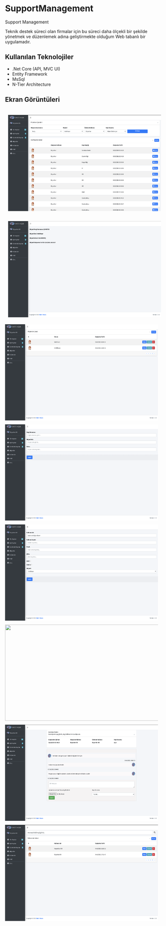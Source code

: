 # SupportManagement
Support Management


Teknik destek süreci olan firmalar için bu süreci daha ölçekli bir şekilde yönetmek ve düzenlemek adına geliştirmekte olduğum Web tabanlı bir uygulamadır.

## Kullanılan Teknolojiler
- .Net Core (API, MVC UI)
- Entity Framework
- MsSql
- N-Tier Architecture


## Ekran Görüntüleri


<img src="https://github.com/busranurok/SupportManagement/blob/main/screenshots/AllTickets.png" width="575" height="316" style="margin-top:10px; padding:10px;" >

<img src="https://github.com/busranurok/SupportManagement/blob/main/screenshots/CustomerDetail.png" width="575" height="316" style="margin-top:10px; padding:10px;">

<img src="https://github.com/busranurok/SupportManagement/blob/main/screenshots/CustomerList.png" width="575" height="316" style="margin-top:10px;">

<img src="https://github.com/busranurok/SupportManagement/blob/main/screenshots/InsertCustomer.png" width="575" height="316" style="margin-top:10px;">

<img src="https://github.com/busranurok/SupportManagement/blob/main/screenshots/InsertUser.png" width="575" height="316" style="margin-top:10px;">

<img src="https://github.com/busranurok/SupportManagement/blob/main/screenshots/Login.png" width="575" height="316" style="margin-top:10px;">

<img src="https://github.com/busranurok/SupportManagement/blob/main/screenshots/TicketDetail.png" width="575" height="316" style="margin-top:10px;">

<img src="https://github.com/busranurok/SupportManagement/blob/main/screenshots/UserList.png" width="575" height="316" style="margin-top:10px;">
